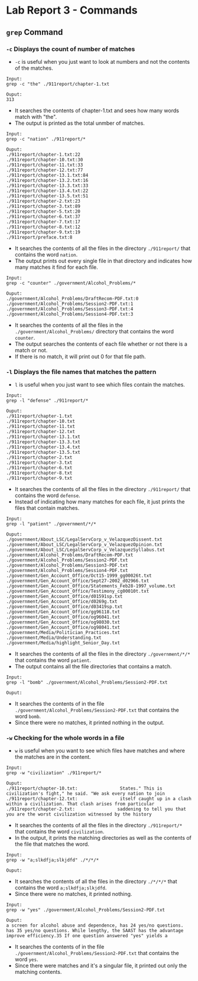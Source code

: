 # Lab Report 3 - Commands

## ``grep`` Command

### ``-c`` Displays the count of number of matches
- ``-c`` is useful when you just want to look at numbers and not the contents of the matches.

```
Input:
grep -c "the" ./911report/chapter-1.txt

Ouput:
313
```

- It searches the contents of chapter-1.txt and sees how many words match with "the".
- The output is printed as the total unmber of matches.


```
Input:
grep -c "nation" ./911report/*

Ouput:
./911report/chapter-1.txt:22
./911report/chapter-10.txt:30
./911report/chapter-11.txt:33
./911report/chapter-12.txt:77
./911report/chapter-13.1.txt:84
./911report/chapter-13.2.txt:16
./911report/chapter-13.3.txt:33
./911report/chapter-13.4.txt:22
./911report/chapter-13.5.txt:51
./911report/chapter-2.txt:23
./911report/chapter-3.txt:89
./911report/chapter-5.txt:20
./911report/chapter-6.txt:37
./911report/chapter-7.txt:17
./911report/chapter-8.txt:12
./911report/chapter-9.txt:19
./911report/preface.txt:8
```

- It searches the contents of all the files in the directory ``./911report/`` that contains the word ``nation``.
- The output prints out every single file in that directory and indicates how many matches it find for each file.

```
Input:
grep -c "counter" ./government/Alcohol_Problems/*

Ouput:
./government/Alcohol_Problems/DraftRecom-PDF.txt:0
./government/Alcohol_Problems/Session2-PDF.txt:1
./government/Alcohol_Problems/Session3-PDF.txt:4
./government/Alcohol_Problems/Session4-PDF.txt:3
```

- It searches the contents of all the files in the ``./government/Alcohol_Problems/`` directory that contains the word ``counter``.
- The output searches the contents of each file whether or not there is a match or not.
- If there is no match, it will print out 0 for that file path.

### ``-l`` Displays the file names that matches the pattern
- ``l`` is useful when you just want to see which files contain the matches.

```
Input:
grep -l "defense" ./911report/*

Ouput:
./911report/chapter-1.txt
./911report/chapter-10.txt
./911report/chapter-11.txt
./911report/chapter-12.txt
./911report/chapter-13.1.txt
./911report/chapter-13.3.txt
./911report/chapter-13.4.txt
./911report/chapter-13.5.txt
./911report/chapter-2.txt
./911report/chapter-3.txt
./911report/chapter-6.txt
./911report/chapter-8.txt
./911report/chapter-9.txt
```

- It searches the contents of all the files in the directory ``./911report/`` that contains the word ``defense``.
- Instead of indicating how many matches for each file, it just prints the files that contain matches.

```
Input:
grep -l "patient" ./government/*/*

Ouput:
./government/About_LSC/LegalServCorp_v_VelazquezDissent.txt
./government/About_LSC/LegalServCorp_v_VelazquezOpinion.txt
./government/About_LSC/LegalServCorp_v_VelazquezSyllabus.txt
./government/Alcohol_Problems/DraftRecom-PDF.txt
./government/Alcohol_Problems/Session2-PDF.txt
./government/Alcohol_Problems/Session3-PDF.txt
./government/Alcohol_Problems/Session4-PDF.txt
./government/Gen_Account_Office/Oct15-1999_gg00026t.txt
./government/Gen_Account_Office/Sept27-2002_d02966.txt
./government/Gen_Account_Office/Statements_Feb28-1997_volume.txt
./government/Gen_Account_Office/Testimony_cg00010t.txt
./government/Gen_Account_Office/d01591sp.txt
./government/Gen_Account_Office/d0269g.txt
./government/Gen_Account_Office/d03419sp.txt
./government/Gen_Account_Office/gg96118.txt
./government/Gen_Account_Office/og96041.txt
./government/Gen_Account_Office/og98030.txt
./government/Gen_Account_Office/og98041.txt
./government/Media/Politician_Practices.txt
./government/Media/Understanding.txt
./government/Media/highlight_Senior_Day.txt
```

- It searches the contents of all the files in the directory ``./government/*/*`` that contains the word ``patient``.
- The output contains all the file directories that contains a match.

```
Input:
grep -l "bomb" ./government/Alcohol_Problems/Session2-PDF.txt

Ouput:

```

- It searches the contents of in the file ``./government/Alcohol_Problems/Session2-PDF.txt`` that contains the word ``bomb``.
- Since there were no matches, it printed nothing in the output.

### ``-w`` Checking for the whole words in a file
- ``w`` is useful when you want to see which files have matches and where the matches are in the content.

```
Input:
grep -w "civilization" ./911report/*

Ouput:
./911report/chapter-10.txt:                States." This is civilization's fight," he said. "We ask every nation to join
./911report/chapter-12.txt:                itself caught up in a clash within a civilization. That clash arises from particular
./911report/chapter-2.txt:                saddening to tell you that you are the worst civilization witnessed by the history
```

- It searches the contents of all the files in the directory ``./911report/*`` that contains the word ``civilization``.
- In the output, it prints the matching directories as well as the contents of the file that matches the word.

```
Input:
grep -w "a;slkdfja;slkjdfd" ./*/*/*

Ouput:

```

- It searches the contents of all the files in the directory ``./*/*/*`` that contains the word ``a;slkdfja;slkjdfd``.
- Since there were no matches, it printed nothing.

```
Input:
grep -w "yes" ./government/Alcohol_Problems/Session2-PDF.txt

Ouput:
a screen for alcohol abuse and dependence, has 24 yes/no questions.
has 35 yes/no questions. While lengthy, the SAAST has the advantage
improve efficiency.35 If one question answered "yes" yields a
```

- It searches the contents of in the file ``./government/Alcohol_Problems/Session2-PDF.txt`` that contains the word ``yes``.
- Since there were matches and it's a singular file, it printed out only the matching contents.


